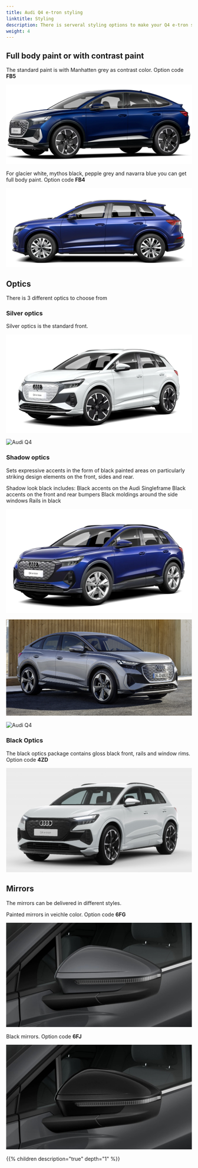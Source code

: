 ```yaml
---
title: Audi Q4 e-tron styling
linktitle: Styling
description: There is serveral styling options to make your Q4 e-tron stick out from the crowd
weight: 4
---
```



## Full body paint or with contrast paint

The standard paint is with Manhatten grey as contrast color. Option code **FB5**

![Audi Q4 ](paint_navarrablue_1.png "Audi Q4 Sportback 50 e-tron quattro in Navarra blue with contrast color")

For glacier white, mythos black, pepple grey and navarra blue you can get full body paint. Option code **FB4**

![Audi Q4 ](paint_navarrablue_3.png "Audi Q4 Sportback 50 e-tron quattro in Navarra blue with full body paint")

## Optics

There is 3 different optics to choose from

### Silver optics

Silver optics is the standard front.

![Audi Q4 ](paint_glacierwhite_4.png "Audi Q4 Sportback 50 e-tron quattro in Glacier white")

![Audi Q4 ](silveroptics.png "Audi Q4 with silver optics")

### Shadow optics

Sets expressive accents in the form of black painted areas on particularly striking design elements on the front, sides and rear.

Shadow look black includes:
Black accents on the Audi Singleframe
Black accents on the front and rear bumpers
Black moldings around the side windows
Rails in black

![Shadow optics](shadowlook.jpg "Shadow look")

![Shadow optics](shadowlook2.jpg "Florett Silver with Shadow look and contrast color")

![Audi Q4 ](paint_typhoongrey_1.png "Audi Q4 50 e-tron quattro in typhoon grey and shadwo look plus")

### Black Optics

The black optics package contains gloss black front, rails and window rims. Option code **4ZD**

![Audi Q4 ](paint_glacierwhite_3.png "Audi Q4 Sportback 50 e-tron quattro in Glacier white with black optics")

## Mirrors

The mirrors can be delivered in different styles.

Painted mirrors in veichle color. Option code **6FG**

![Painted mirros](paintedmirrors.jpg "Painted mirrors in veichle colors")

Black mirrors. Option code **6FJ**

![Black mirrors](blackmirrors.jpg "Black mirrors")

{{% children description="true" depth="1" %}}
